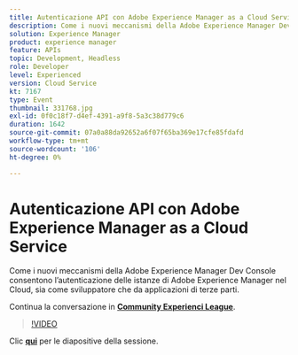 ```yaml
---
title: Autenticazione API con Adobe Experience Manager as a Cloud Service
description: Come i nuovi meccanismi della Adobe Experience Manager Dev Console consentono l’autenticazione delle istanze di Adobe Experience Manager nel Cloud, sia come sviluppatore che da applicazioni di terze parti. Questa sessione è stata distribuita come parte dell’evento Contenuto Adobe Developers Live.
solution: Experience Manager
product: experience manager
feature: APIs
topic: Development, Headless
role: Developer
level: Experienced
version: Cloud Service
kt: 7167
type: Event
thumbnail: 331768.jpg
exl-id: 0f0c18f7-d4ef-4391-a9f8-5a3c38d779c6
duration: 1642
source-git-commit: 07a0a88da92652a6f07f65ba369e17cfe85fdafd
workflow-type: tm+mt
source-wordcount: '106'
ht-degree: 0%

---
```


# Autenticazione API con Adobe Experience Manager as a Cloud Service

Come i nuovi meccanismi della Adobe Experience Manager Dev Console consentono l’autenticazione delle istanze di Adobe Experience Manager nel Cloud, sia come sviluppatore che da applicazioni di terze parti.

Continua la conversazione in **[Community Experienci League](https://adobe.ly/36Yd3v6)**.

>[!VIDEO](https://video.tv.adobe.com/v/331768/?quality=12&learn=on&hidetitle=true)

Clic **[qui](/help/adobe-developers-live/assets/api-authentication.pdf)** per le diapositive della sessione.
